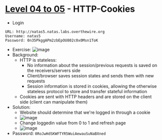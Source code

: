 # [Level 04 to 05](https://overthewire.org/wargames/natas/natas5.html) - HTTP-Cookies

- Login
```
URL: http://natas5.natas.labs.overthewire.org
Username: natas5
Password: 0n35PkggAPm2zbEpOU802c0x0Msn1ToK
```
- Exercise:
![image](https://github.com/user-attachments/assets/92b07762-abf9-49ee-b91c-18c898ef1746)
- Background:
  - HTTP is stateless:
    - No information about the session/previous requests is saved on the receivers/servers side
    - Client/browser saves session states and sends them with new requests
    - Session information is stored in cookies, allowing the otherwise stateless protocol to store and transfer stateful information
  - Cookies are sent with HTTP headers and are stored on the client side (client can manipulate them)
- Solution:
  - Website should determine that we're logged in through a cookie
  - ![image](https://github.com/user-attachments/assets/ec7f817c-bc0b-4a5a-aa1a-b8a3a81366dc)
  - Change loggedin value from 0 to 1 and refresh page
  - ![image](https://github.com/user-attachments/assets/08071521-7b99-4a2e-b451-f67725b813fb)
- Password: `0RoJwHdSKWFTYR5WuiAewauSuNaBXned`
